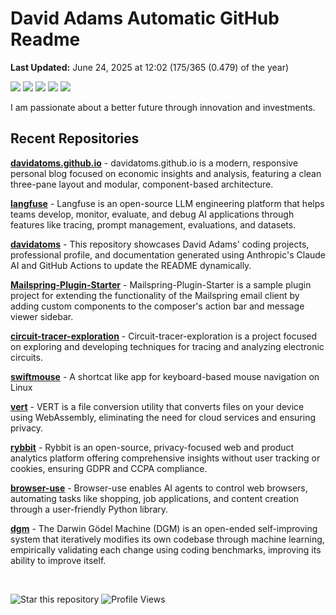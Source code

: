 # David Adams Automatic GitHub Readme

<p align="left"><b>Last Updated:</b> <!-- last_updated starts -->June 24, 2025 at 12:02 (175/365 (0.479) of the year)<!-- last_updated ends -->
</p>

<p align="left">
  <img src="https://img.shields.io/badge/Python-3776AB?style=flat&logo=python&logoColor=white" />
  <img src="https://img.shields.io/badge/Go-00ADD8?style=flat&logo=go&logoColor=white" />
  <img src="https://img.shields.io/badge/Rust-000000?style=flat&logo=rust&logoColor=white" />
  <img src="https://img.shields.io/badge/React-20232A?style=flat&logo=react&logoColor=61DAFB" />
  <img src="https://img.shields.io/badge/Bash-4EAA25?style=flat&logo=gnu-bash&logoColor=white" />
</p>

I am passionate about a better future through innovation and investments. 

## Recent Repositories
<!-- recent_repos starts -->
[**davidatoms.github.io**](https://github.com/davidatoms/davidatoms.github.io) - davidatoms.github.io is a modern, responsive personal blog focused on economic insights and analysis, featuring a clean three-pane layout and modular, component-based architecture.

[**langfuse**](https://github.com/davidatoms/langfuse) - Langfuse is an open-source LLM engineering platform that helps teams develop, monitor, evaluate, and debug AI applications through features like tracing, prompt management, evaluations, and datasets.

[**davidatoms**](https://github.com/davidatoms/davidatoms) - This repository showcases David Adams' coding projects, professional profile, and documentation generated using Anthropic's Claude AI and GitHub Actions to update the README dynamically.

[**Mailspring-Plugin-Starter**](https://github.com/davidatoms/Mailspring-Plugin-Starter) - Mailspring-Plugin-Starter is a sample plugin project for extending the functionality of the Mailspring email client by adding custom components to the composer's action bar and message viewer sidebar.

[**circuit-tracer-exploration**](https://github.com/davidatoms/circuit-tracer-exploration) - Circuit-tracer-exploration is a project focused on exploring and developing techniques for tracing and analyzing electronic circuits.

[**swiftmouse**](https://github.com/davidatoms/swiftmouse) - A shortcat like app for keyboard-based mouse navigation on Linux

[**vert**](https://github.com/davidatoms/vert) - VERT is a file conversion utility that converts files on your device using WebAssembly, eliminating the need for cloud services and ensuring privacy.

[**rybbit**](https://github.com/davidatoms/rybbit) - Rybbit is an open-source, privacy-focused web and product analytics platform offering comprehensive insights without user tracking or cookies, ensuring GDPR and CCPA compliance.

[**browser-use**](https://github.com/davidatoms/browser-use) - Browser-use enables AI agents to control web browsers, automating tasks like shopping, job applications, and content creation through a user-friendly Python library.

[**dgm**](https://github.com/davidatoms/dgm) - The Darwin Gödel Machine (DGM) is an open-ended self-improving system that iteratively modifies its own codebase through machine learning, empirically validating each change using coding benchmarks, improving its ability to improve itself.
<!-- recent_repos ends -->

<br>

![Star this repository](https://img.shields.io/badge/Star%20this%20repository-FFDD00?style=flat&logo=github&logoColor=white)
![Profile Views](https://komarev.com/ghpvc/?username=davidatoms&style=flat&color=blue&label=Views)
